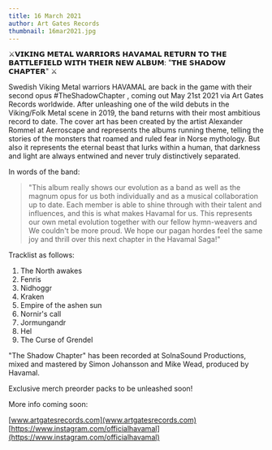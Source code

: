 ```yaml
---
title: 16 March 2021
author: Art Gates Records
thumbnail: 16mar2021.jpg
---
```


⚔️𝗩𝗜𝗞𝗜𝗡𝗚 𝗠𝗘𝗧𝗔𝗟 𝗪𝗔𝗥𝗥𝗜𝗢𝗥𝗦 𝗛𝗔𝗩𝗔𝗠𝗔𝗟 𝗥𝗘𝗧𝗨𝗥𝗡 𝗧𝗢 𝗧𝗛𝗘 𝗕𝗔𝗧𝗧𝗟𝗘𝗙𝗜𝗘𝗟𝗗 𝗪𝗜𝗧𝗛 𝗧𝗛𝗘𝗜𝗥 𝗡𝗘𝗪 𝗔𝗟𝗕𝗨𝗠: "𝗧𝗛𝗘 𝗦𝗛𝗔𝗗𝗢𝗪 𝗖𝗛𝗔𝗣𝗧𝗘𝗥" ⚔️

Swedish Viking Metal warriors HAVAMAL are back in the game with their second opus #TheShadowChapter , coming out May 21st 2021 via Art Gates Records worldwide.
After unleashing one of the wild debuts in the Viking/Folk Metal scene in 2019, the band returns with their most ambitious record to date.
The cover art has been created by the artist Alexander Rommel at Aerroscape and represents the albums running theme, telling the stories of the monsters that roamed and ruled fear in Norse mythology. But also it represents the eternal beast that lurks within a human, that darkness and light are always entwined and never truly distinctively separated.

In words of the band:

> "This album really shows our evolution as a band as well as the magnum opus for us both individually and as a musical collaboration up to date. Each member is able to shine through with their talent and influences, and this is what makes Havamal for us. This represents our own metal evolution together with our fellow hymn-weavers and We couldn't be more proud. We hope our pagan hordes feel the same joy and thrill over this next chapter in the Havamal Saga!"

Tracklist as follows:

1. The North awakes
2. Fenris
3. Nidhoggr
4. Kraken
5. Empire of the ashen sun
6. Nornir's call
7. Jormungandr
8. Hel
9. The Curse of Grendel

"The Shadow Chapter" has been recorded at SolnaSound Productions, mixed and mastered by Simon Johansson and Mike Wead, produced by Havamal.

Exclusive merch preorder packs to be unleashed soon!

More info coming soon:

[www.artgatesrecords.com](www.artgatesrecords.com)  
[https://www.instagram.com/officialhavamal](https://www.instagram.com/officialhavamal)
